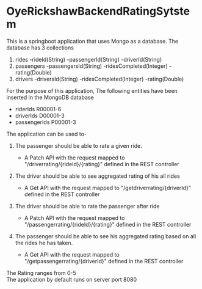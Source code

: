 # OyeRickshawBackendRatingSytstem
This is a springboot application that uses Mongo as a database.
The database has 3 collections
1. rides
  -rideId(String)
  -passengerId(String)
  -driverId(String)
2. passengers
  -passengersId(String)
  -ridesCompleted(Integer)
  -rating(Double)
3. drivers
  -driversId(String)
  -ridesCompleted(Integer)
  -rating(Double)
 
 For the purpose of this application, The following entities have been inserted in the MongoDB database
 -  riderIds R00001-6
 -  driverIds D00001-3
 -  passengerIds P00001-3
 
The application can be used to-

1. The passenger should be able to rate a given ride.
   - A Patch API with the request mapped to "/driverrating/{rideId}/{rating}" defined in the REST controller  
   
2. The driver should be able to see aggregated rating of his all rides
   - A Get API with the request mapped to "/getdriverrating/{driverId}" defined in the REST controller   
3. The driver should be able to rate the passenger after ride
   -  A Patch API with the request mapped to "/passengerrating/{rideId}/{rating}" defined in the REST controller  
4. The passenger should be able to see his aggregated rating based on all the rides he has taken.
   - A Get API with the request mapped to "/getpassengerrating/{driverId}" defined in the REST controller 
   
The Rating ranges from 0-5   
The application by default runs on server port 8080    


